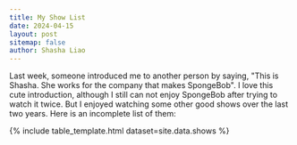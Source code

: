 ```yaml
---
title: My Show List
date: 2024-04-15
layout: post
sitemap: false
author: Shasha Liao
---
```


Last week, someone introduced me to another person by saying, "This is Shasha. She works for the company that makes SpongeBob". I love this cute introduction, although I still can not enjoy SpongeBob after trying to watch it twice. But I enjoyed watching some other good shows over the last two years. Here is an incomplete list of them:

{% include table_template.html dataset=site.data.shows %}
